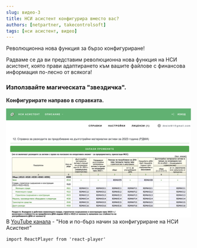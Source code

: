 ```yaml
---
slug: видео-3
title: НСИ асистент конфигурира вместо вас?
authors: [netpartner, takecontrolsoft]
tags: [нси асистент, видео]
---
```


Революционна нова функция за бързо конфигуриране!

Радваме се да ви представим революционна нова функция на НСИ асистент, която прави адаптирането към вашите файлове с финансова информация по-лесно от всякога!

 
### Използвайте магическата "звездичка". 
**Конфигурирате направо в справката.**

![alt text](image.png)
В [YouTube канала](https://www.youtube.com/@nsiassistant) - "Нов и по-бърз начин за конфигуриране на НСИ Асистент"

```mdx-code-block
import ReactPlayer from 'react-player'

```
<ReactPlayer playing controls url='https://www.youtube.com/watch?v=GDoq7elsFEA' />

